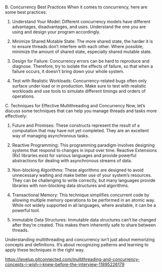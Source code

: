B. Concurrency Best Practices
When it comes to concurrency, here are some best practices:

1. Understand Your Model: Different concurrency models have different advantages, disadvantages, and uses. Understand the one you are using and design your program accordingly.

2. Minimize Shared Mutable State: The more shared state, the harder it is to ensure threads don’t interfere with each other. Where possible, minimize the amount of shared state, especially shared mutable state.

3. Design for Failure: Concurrency errors can be hard to reproduce and diagnose. Therefore, try to isolate the effects of failure, so that when a failure occurs, it doesn’t bring down your whole system.

4. Test with Realistic Workloads: Concurrency-related bugs often only surface under load or in production. Make sure to test with realistic workloads and use tools to simulate different timings and orders of operations.

C. Techniques for Effective Multithreading and Concurrency
Now, let’s discuss some techniques that can help you manage threads and tasks more effectively:

1. Future and Promises: These constructs represent the result of a computation that may have not yet completed. They are an excellent way of managing asynchronous tasks.

2. Reactive Programming: This programming paradigm involves designing systems that respond to changes in input over time. Reactive Extensions (Rx) libraries exist for various languages and provide powerful abstractions for dealing with asynchronous streams of data.

3. Non-blocking Algorithms: These algorithms are designed to avoid unnecessary waiting and make better use of your system’s resources. They can be challenging to write correctly, but many languages provide libraries with non-blocking data structures and algorithms.

4. Transactional Memory: This technique simplifies concurrent code by allowing multiple memory operations to be performed in an atomic way. While not widely supported in all languages, where available, it can be a powerful tool.

5. Immutable Data Structures: Immutable data structures can’t be changed after they’re created. This makes them inherently safe to share between threads.

Understanding multithreading and concurrency isn’t just about memorizing concepts and definitions. It’s about recognizing patterns and learning to apply these techniques in the right way.

https://levelup.gitconnected.com/multithreading-and-concurrency-concepts-i-wish-i-knew-before-the-interview-11895226179